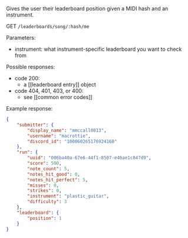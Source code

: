 Gives the user their leaderboard position given a MIDI hash and an instrument.

GET `/leaderboards/song/:hash/me`

Parameters: 
- instrument: what instrument-specific leaderboard you want to check from

Possible responses:
- code 200:
	- a [[leaderboard entry]] object
- code 404, 401, 403, or 400:
	- see [[common error codes]]

Example response:
```json
{
    "submitter": {
        "display_name": "mmccall0813",
        "username": "macrottie",
        "discord_id": "100060265176924160"
    },
    "run": {
        "uuid": "006ba40a-67e6-44f1-8507-e46ae1c847d9",
        "score": 500,
        "note_count": 5,
        "notes_hit_good": 0,
        "notes_hit_perfect": 5,
        "misses": 0,
        "strikes": 0,
        "instrument": "plastic_guitar",
        "difficulty": 3
    },
    "leaderboard": {
        "position": 1
    }
}
```